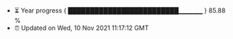 - ⏳ Year progress { █████████████████████████▁▁▁▁▁ } 85.88 %
- ⏰ Updated on Wed, 10 Nov 2021 11:17:12 GMT

